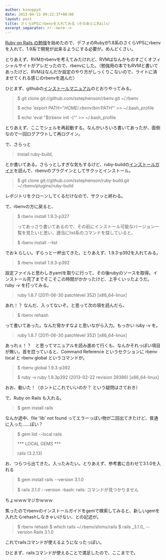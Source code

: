 ```yaml
---
author: kinoppyd
date: 2013-04-13 09:22:37+00:00
layout: post
title: さくらVPSにrbenvを入れてみる（そのあとにRails）
excerpt_separator: <!--more-->
---
```


[Ruby on Rails の勉強](http://www.amazon.co.jp/gp/product/4274068668/)を始めたので、デフォのRubyが1.8系のさくらVPSにrbenvを入れて、1.9系で開発が出来るようにする必要が。めんどくさい。

とりあえず、RVMかrbenvを考えてみたけれど、RVMはなんかものすごくオフィシャルサイトがアレだったので、rbenvにした。（勉強用の本でもRVMと書いてあったけど、RVMはなんだか設定のやり方がしっくりこないので、ライトに済ませてくれる感じのrbenvを選んだ）

ひとまず、githubの[インストールマニュアル](https://github.com/sstephenson/rbenv/)のとおりやってみる。


<blockquote>$ git clone git://github.com/sstephenson/rbenv.git ~/.rbenv

$ echo 'export PATH="$HOME/.rbenv/bin:$PATH"' >> ~/.bash_profile

$ echo 'eval "$(rbenv init -)"' >> ~/.bash_profile</blockquote>


とりあえず、ここでシェルを再起動する。なんかいろいろ書いてあったが、面倒なので一回ログアウトして再ログイン。

で、さらっと


<blockquote>Install ruby-build,</blockquote>


とか書いてある。さらっとしすぎな気もするけど、ruby-buildの[インストールガイド](https://github.com/sstephenson/ruby-build)を読んで、rbenvのプラグインとしてサクッとインストール。


<blockquote>$ git clone git://github.com/sstephenson/ruby-build.git ~/.rbenv/plugins/ruby-build</blockquote>


レポジトリをクローンしてくるだけなので、サクッと終わる。

で、rbenvの方に戻ると、


<blockquote>$ rbenv install 1.9.3-p327

ってあっさり書いてあるので、その前にインストール可能なバージョン一覧を見たいと思い、適当にlist系のコマンドを探していると、

$ rbenv install --list</blockquote>


でおｋらしい。ずらっと一杯出てきた。とりあえず、1.9.3-p392を入れてみる。


<blockquote>$ rbenv install 1.9.3-p392</blockquote>


設定ファイルと思わしきyamlを取りに行って、その後rubyのソースを取得。インストール完了までそこそこの時間がかかったけど、上手くいったようだ。ruby -v を打ってみる。


<blockquote>ruby 1.8.7 (2011-06-30 patchlevel 352) [x86_64-linux]</blockquote>


あれ！？ なんだ、入ってないぞ。と思って次の項を読んだら、


<blockquote>$ rbenv rehash</blockquote>


って書いてあった。なんだ脅かすなよと思いながら入力。もっかい ruby -v を。


<blockquote>ruby 1.8.7 (2011-06-30 patchlevel 352) [x86_64-linux]</blockquote>


あっれぇ！？　と思ってマニュアルを読み進めて行くも、なんかそれっぽい項目が無い。首を捻っていると、Command Reference というセクションに rbenv local と rbenv global というコマンドが。


<blockquote>$ rbenv global 1.9.3-p392

$ ruby -v
ruby 1.9.3p392 (2013-02-22 revision 39386) [x86_64-linux]</blockquote>


おお、動いた！（ホントにこれでいいのか？ という疑問はさておき）

で、Ruby on Rails も入れる。


<blockquote>$ gem install rails</blockquote>


なんか途中、file 'lib' not found ってエラーっぽい物が二回出てきたけど、普通に入った……ぽい？


<blockquote>$ gem list --local rails

*** LOCAL GEMS ***

rails (3.2.13)</blockquote>


お、つらつら出てきた。入ったみたい。とりあえず、参考書に合わせて3.1.0を入れる


<blockquote>$ gem install rails --version 3.1.0

$ rails _3.1.0_ --version
-bash: rails: コマンドが見つかりません</blockquote>


ちょｗｗｗマジかｗｗｗ

焦ったのでrbenvのインストールガイドをgemで検索してみると、新しいgemを入れたらrehashしなきゃいけない、との記述が。


<blockquote>$ rbenv rehash
$ which rails
~/.rbenv/shims/rails
$ rails _3.1.0_ --version
Rails 3.1.0</blockquote>


これでrailsコマンドが使えるようになったっぽい。

ひとまず、railsコマンドが使えることで満足したので、ここまでで。
